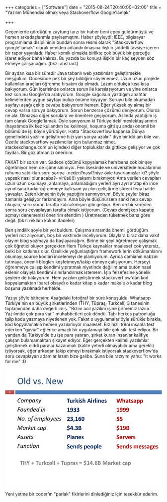 +++
categories = ["Software"]
date = "2015-08-24T20:40:00+02:00"
title = "Yazılım Mühendisi olmak veya Stackoverflow Google'lamak"

+++

Geçenlerde gördüğüm zaytung tarzı bir haber beni epey güldürmüştü ve hemen arkadaşlarımla paylaşmıştım. Haber şöyleydi: IEEE, bilgisayar programlama disiplininin bundan sonra resmi olarak "Stackoverflow google'lamak" olarak yeniden adlandırılmasına ilişkin şiddetli tavsiye içeren bir rapor yayınladı. Haber komik olmakla birlikte çok büyük bir gerçeğe işaret ediyor bana kalırsa. Bu yazıda bu konuya ilişkin bir kaç şeyden söz etmeye çalışacağım. (bkz: abstract)



Bir aydan kısa bir süredir Java tabanlı web yazılımları geliştirmekle meşgulüm. Öncesinde pek bir şey bildiğim söylenemez. Uzun uzun projede kullanılan araçları öğrenme fırsatım da olmadı. Lazım oldukça kısa kısa bakıyorum. Gün içerisinde onlarca sorun ile karşılaşıyorum ve yine onlarca kez  sorunu Google'da aratıyorum. Google sağolsun yazdığım anahtar kelimelerden uygun sayfayı bulup önüme koyuyor. Soruyu bile okumadan sayfayı aşağı çekip cevaba bakıyorum hemen. Eğer yüksek oy almış bir cevap varsa soruya bakıyorum. Sorun benzerse çözümü deniyorum. Olursa ne ala. Olmazsa diğer sorulara ve önerilere geçiyorum. Aslında yaptığım iş tam olarak Google'lamak. Öyle sanıyorum ki Türkiye'deki meslektaşlarımın (hayatımda ilk kez kullandım bu kelimeyi, hoşuma gitti şu anda) önemli bir bölümü de işi böyle yürütüyor. Hatta "Stackoverflow kapansa Dünya genelindeki yazılım geliştirme hızı yarı yarıya azalır." diye bir iddiam bile var. Özetle stackoverflow yazılımcılar için bulunmaz nimet. stackexchange.com'un içindeki diğer topluluklar da gittikçe gelişiyor ve çok faydalı. Bir göz atmanızı öneririm.

FAKAT bir sorun var. Sadece çözümü kopyalamak hem bana çok bir şey öğretmiyor hem de içime sinmiyor. Fen lisesinde ve üniversitede hocalarımın ruhuma saldıkları soru sorma -neden?nasıl?niye öyle tasarlamışlar ki? şöyle yapsak nasıl olur acaba?- virüsü(!)  yakamı bırakmıyor. Ama verilen cevapları uzun uzun okumaya, anlamaya, anlamadığım yerleri ayrı ayrı aratıp en ince ayrıntısına kadar öğrenmeye kalksam yazılım geliştirme süreci fena halde yavaşlar. Zaten kimsenin öyle yaptığını sanmıyorum. Böyle şeyler biraz zamanla gelişiyor farkındayım. Ama böyle düşünürsem sanki hep cevap okuyan, soru soran tarafta kalıcakmışım gibi geliyor. Ben de bir süreden sonra soru cevaplayan tarafta olmak istiyorum. (Cevap demişken kapatıp açmayı denemenizi öneririm efendim ) Üretmeden tüketmek bana göre değil. (bkz: reklam kokan ifadeler)

Ben şimdilik şöyle bir yol buldum. Çalışma sırasında önemli gördüğüm yerleri not alıyorum, boş bir vaktimde inceliyorum. Olaylara biraz daha vakıf olayım blog yazmaya da başlayacağım. Birine bir şeyi öğretmeye çalışmak çok öğretici oluyor gerçekten.Hem Türkçe kaynaklar maalesef çok yetersiz, belki bir katkımız olur. Özellikle yoğunlaştığım framework'lerin dökümanlarını okumayı,source kodları incelemeyi de planlıyorum. Ayrıca camianın nabzını tutmaya, önemli blogları keşfetmeye/takip etmeye çalışıyorum. Herşeyi öğrenmeye çalışıp kendimi yıpratmak niyetinde değilim ama buton nasıl eklenir olayıyla kendimi sınırlandırmak istemem. İşin felsefesine yönelik şeylere de bakıyorum. Hem yazılım geliştirmek stackoverflow'dan kod kopyalamaktan ibaret olsaydı o kadar kitap o kadar makale o kadar blog boşuna yazılmadı herhalde.

Yazıyı şöyle bitireyim: Aşağıdaki fotoğraf bir süre konuşuldu. Whatsapp Türkiye'nin en büyük şirketlerinden (THY, Tüpraş, Turkcell) 3 tanesinin toplamından daha değerli imiş. "Bizim acil yazılım işine girmemiz lazım. Yazılımda çok para var."  muhabbetleri çok döndü. Tabi herkes patronluğa talip kodu yazmaya niyetlenen yok. Fakat o uygulamalar öyle sürükle bırakla, kod kopyalamakla hemen yazılamıyor maalesef. Biz hızlı treni insanla test ederken "gavur" eğlence amaçlı bir uygulamayı bile çok sıkı test ediyor. Bir yandan da Türkiye'de bu işe para yatıran, şirket kuran insanlar kalifiye çalışan bulamamaktan şikayet ediyor. Eğer gerçekten kaliteli yazılımlar geliştirmek ciddi paralar kazanmak (kalite yeterli olmayabilir ama gerekli) istiyorsak, eğer arkadan takip etmeyi bırakmak istiyorsak stackoverflow'da soru cevaplayan adamlar lazım bize galiba. Şuna bile razıyım yahu: "It works for me" :D


<img src="/img/stackoverflowlamak.jpg" title="stackoverflowlamak" />



Yeni yetme bir coder'ın "parlak" fikirlerini dinlediğiniz için teşekkür ederim.



